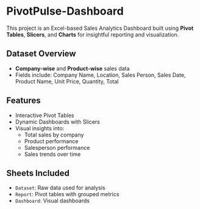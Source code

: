 # PivotPulse-Dashboard
This project is an Excel-based Sales Analytics Dashboard built using **Pivot Tables**, **Slicers**, and **Charts** for insightful reporting and visualization.

## Dataset Overview
- **Company-wise** and **Product-wise** sales data
- Fields include: Company Name, Location, Sales Person, Sales Date, Product Name, Unit Price, Quantity, Total

## Features
- Interactive Pivot Tables
- Dynamic Dashboards with Slicers
- Visual insights into:
  - Total sales by company
  - Product performance
  - Salesperson performance
  - Sales trends over time

## Sheets Included
- `Dataset`: Raw data used for analysis
- `Report`: Pivot tables with grouped metrics
- `Dashboard`: Visual dashboards

